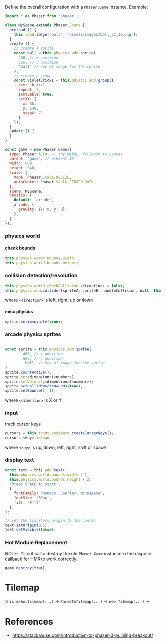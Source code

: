 Define the overall configuration with a `Phaser.Game` instance. Example:

```javascript
import * as Phaser from 'phaser';

class MyScene extends Phaser.Scene {
  preload () {
    this.load.image('ball', 'assets/images/ball_32_32.png');
  }
  create () {
    // create a sprite
    const ball = this.physics.add.sprite(
      400, // x position
      565, // y position
      'ball' // key of image for the sprite
    );
    // create a group
    const violetBricks = this.physics.add.group({
      key: 'brick1',
      repeat: 9,
      immovable: true,
      setXY: {
        x: 80,
        y: 140,
        stepX: 70
      }
    });
  }
  update () {
  }
}

const game = new Phaser.Game({
  type: Phaser.AUTO, // try WebGL, fallback to Canvas
  parent: 'game', // element ID
  width: 800,
  height: 640,
  scale: {
    mode: Phaser.Scale.RESIZE,
    autoCenter: Phaser.Scale.CENTER_BOTH
  },
  scene: MyScene,
  physics: {
    default: 'arcade',
    arcade: {
      gravity: {x: 0, y: 0},
    },
  }
});
```

### physics world
#### check bounds
```javascript
this.physics.world.bounds.width;
this.physics.world.bounds.height;
```
### collision detection/resolution
```javascript
this.physics.world.checkCollision.<direction> = false;
this.physics.add.collider(spriteA, spriteB, handleCollision, null, this);
```
where `<direction>` is left, right, up or down
#### misc physics
```javascript
sprite.setImmovable(true);
```

### arcade physics sprites
```javascript

const sprite = this.physics.add.sprite(
		400, // x position
		565, // y position
		'ball' // key of image for the sprite
)
sprite.countActive();
sprite.set<dimension>(<number>);
sprite.setVelocity<dimension>(<number>);
sprite.setCollideWorldBounds(true);
sprite.setBounce(1, 1);
```
where `<dimension>` is X or Y

### input
track cursor keys
```javascript
cursors = this.input.keyboard.createCursorKeys();
cursors.<key>.isDown
```
where `<key>` is up, down, left, right, shift or space

### display text
```javascript
const text = this.add.text(
  this.physics.world.bounds.width / 2,
  this.physics.world.bounds.height / 2,
  'Press SPACE to Start',
  {
    fontFamily: 'Monaco, Courier, monospace',
    fontSize: '50px',
    fill: '#fff'
  },
);

// set the transform origin to the center
text.setOrigin(0.5);
text.setVisible(false);
```


### Hot Module Replacement

NOTE: it's critical to destroy the old `Phaser.Game` instance in the dispose callback for HMR to work correctly.

```javascript
game.destroy(true);
```

# Tilemap

`this.make.tilemap(...)` => `ParseToTilemap(...)` => `new Tilemap(...)` => 
# References
- https://stackabuse.com/introduction-to-phaser-3-building-breakout/